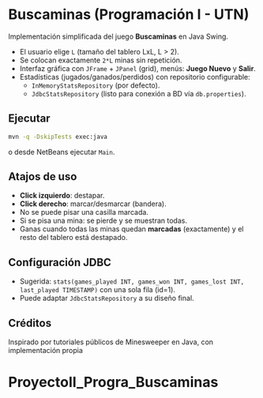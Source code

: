 
# Buscaminas (Programación I - UTN)

Implementación simplificada del juego **Buscaminas** en Java Swing.
- El usuario elige `L` (tamaño del tablero LxL, L > 2).
- Se colocan exactamente `2*L` minas sin repetición.
- Interfaz gráfica con `JFrame` + `JPanel` (grid), menús: **Juego Nuevo** y **Salir**.
- Estadísticas (jugados/ganados/perdidos) con repositorio configurable:
  - `InMemoryStatsRepository` (por defecto).
  - `JdbcStatsRepository` (listo para conexión a BD vía `db.properties`).
 

## Ejecutar
```bash
mvn -q -DskipTests exec:java
```
o desde NetBeans ejecutar `Main`.

## Atajos de uso
- **Click izquierdo**: destapar.
- **Click derecho**: marcar/desmarcar (bandera).
- No se puede pisar una casilla marcada.
- Si se pisa una mina: se pierde y se muestran todas.
- Ganas cuando todas las minas quedan **marcadas** (exactamente) y el resto del tablero está destapado.

## Configuración JDBC

- Sugerida: `stats(games_played INT, games_won INT, games_lost INT, last_played TIMESTAMP)` con una sola fila (id=1).
- Puede adaptar `JdbcStatsRepository` a su diseño final.

## Créditos
Inspirado por tutoriales públicos de Minesweeper en Java, con implementación propia  
# ProyectoII_Progra_Buscaminas
